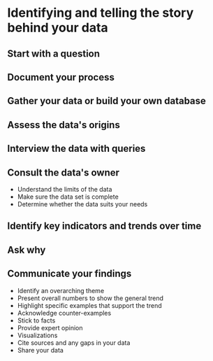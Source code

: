 # Identifying and telling the story behind your data 

## Start with a question 

## Document your process 

## Gather your data or build your own database 

## Assess the data's origins 

## Interview the data with queries 

## Consult the data's owner 
- Understand the limits of the data 
- Make sure the data set is complete
- Determine whether the data suits your needs 

## Identify key indicators and trends over time 

## Ask why 

## Communicate your findings 
- Identify an overarching theme 
- Present overall numbers to show the general trend 
- Highlight specific examples that support the trend 
- Acknowledge counter-examples 
- Stick to facts
- Provide expert opinion 
- Visualizations 
- Cite sources and any gaps in your data 
- Share your data 